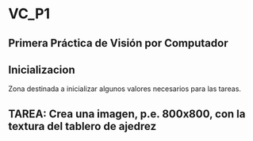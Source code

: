 # VC_P1
## Primera Práctica de Visión por Computador

## Inicializacion 

Zona destinada a inicializar algunos valores necesarios para las tareas.

## TAREA: Crea una imagen, p.e. 800x800, con la textura del tablero de ajedrez

